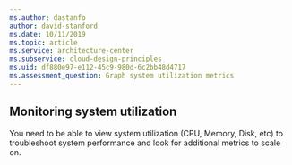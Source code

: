 ```yaml
---
ms.author: dastanfo
author: david-stanford
ms.date: 10/11/2019
ms.topic: article
ms.service: architecture-center
ms.subservice: cloud-design-principles
ms.uid: df880e97-e112-45c9-980d-6c2bb48d4717
ms.assessment_question: Graph system utilization metrics
---
```

## Monitoring system utilization


You need to be able to view system utilization (CPU, Memory, Disk, etc) to troubleshoot system performance and look for additional metrics to scale on.